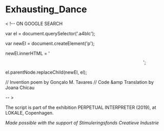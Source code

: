 # Exhausting_Dance

< !--   ON GOOGLE SEARCH

  var el = document.querySelector('.a4bIc');
  
  var newEl = document.createElement('p');
  
  newEl.innerHTML = '<marquee style="font-size=22pt" direction="left" width="430" height="25" scrolldelay="180">Inventing Rest. It is not an interruption. It is not the stop. It is continuity. The Movement continues to the Rest that continues. For the Movement that continues to rest that continues still towards the Movement. Inventing motion at rest, inventing rest in the movement.</marquee>';
  
  el.parentNode.replaceChild(newEl, el); 
  
  // Invention poem by Gonçalo M. Tavares 
  // Code &amp Translation by Joana Chicau

-- >

The script is part of the exhibition PERPETUAL INTERPRETER (2019), at LOKALE, Copenhagen.

_Made possible with the support of Stimuleringsfonds Creatieve Industrie_
